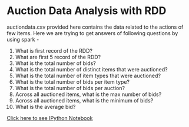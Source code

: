 # Auction Data Analysis with RDD

auctiondata.csv provided here contains the data related to the actions of few items. Here we are trying to get answers of following questions by using spark -


1. What is  first record of the RDD?
2. What are first 5 record of the RDD?
3. What is the total number of bids?
4. What is the total number of distinct items that were auctioned?
5. What is the total number of item types that were auctioned?
6. What is the total number of bids per item type?
7. What is the total number of bids per auction?
8. Across all auctioned items, what is the max number of bids?
9. Across all auctioned items, what is the minimum of bids?
10. What is the average bid?

[Click here to see IPython Notebook](https://github.com/dattatrayshinde/PySpark-2.AuctionDataAnalysisWithRDD/blob/master/AuctionDataAnalysisWithRDD.ipynb)